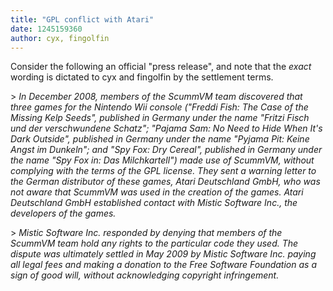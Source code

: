 ```yaml
---
title: "GPL conflict with Atari"
date: 1245159360
author: cyx, fingolfin
---
```


Consider the following an official "press release", and note that the *exact* wording is dictated to cyx and fingolfin by the settlement terms.

&gt; *In December 2008, members of the ScummVM team discovered that three games for the Nintendo Wii console ("Freddi Fish: The Case of the Missing Kelp Seeds", published in Germany under the name "Fritzi Fisch und der verschwundene Schatz"; "Pajama Sam: No Need to Hide When It's Dark Outside", published in Germany under the name "Pyjama Pit: Keine Angst im Dunkeln"; and "Spy Fox: Dry Cereal", published in Germany under the name "Spy Fox in: Das Milchkartell") made use of ScummVM, without complying with the terms of the GPL license. They sent a warning letter to the German distributor of these games, Atari Deutschland GmbH, who was not aware that ScummVM was used in the creation of the games. Atari Deutschland GmbH established contact with Mistic Software Inc., the developers of the games.*

&gt; *Mistic Software Inc. responded by denying that members of the ScummVM team hold any rights to the particular code they used. The dispute was ultimately settled in May 2009 by Mistic Software Inc. paying all legal fees and making a donation to the Free Software Foundation as a sign of good will, without acknowledging copyright infringement.*

